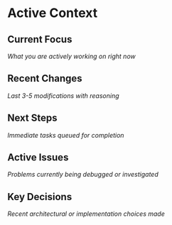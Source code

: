# Active Context

## Current Focus
*What you are actively working on right now*

## Recent Changes
*Last 3-5 modifications with reasoning*

## Next Steps
*Immediate tasks queued for completion*

## Active Issues
*Problems currently being debugged or investigated*

## Key Decisions
*Recent architectural or implementation choices made*
